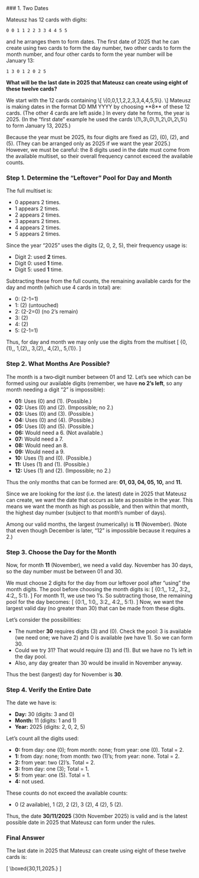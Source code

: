 <USER>
### 1. Two Dates

Mateusz has 12 cards with digits:

`0 0 1 1 2 2 3 3 4 4 5 5`

and he arranges them to form dates. The first date of 2025 that he can create using two cards to form the day number, two other cards to form the month number, and four other cards to form the year number will be January 13:

`1 3 0 1 2 0 2 5`

**What will be the last date in 2025 that Mateusz can create using eight of these twelve cards?**

<ASSISTANT>
We start with the 12 cards containing
\[
\{0,0,1,1,2,2,3,3,4,4,5,5\}.
\]
Mateusz is making dates in the format DD MM YYYY by choosing **8** of these 12 cards. (The other 4 cards are left aside.) In every date he forms, the year is 2025. (In the “first date” example he used the cards \(1\,3\,0\,1\,2\,0\,2\,5\) to form January 13, 2025.)

Because the year must be 2025, its four digits are fixed as \(2\), \(0\), \(2\), and \(5\). (They can be arranged only as 2025 if we want the year 2025.) However, we must be careful: the 8 digits used in the date must come from the available multiset, so their overall frequency cannot exceed the available counts.

### Step 1. Determine the “Leftover” Pool for Day and Month

The full multiset is:
- 0 appears 2 times.
- 1 appears 2 times.
- 2 appears 2 times.
- 3 appears 2 times.
- 4 appears 2 times.
- 5 appears 2 times.

Since the year “2025” uses the digits \(2, 0, 2, 5\), their frequency usage is:
- Digit 2: used **2** times.
- Digit 0: used **1** time.
- Digit 5: used **1** time.

Subtracting these from the full counts, the remaining available cards for the day and month (which use 4 cards in total) are:
- 0: \(2-1=1\)
- 1: \(2\) (untouched)
- 2: \(2-2=0\) (no 2’s remain)
- 3: \(2\)
- 4: \(2\)
- 5: \(2-1=1\)

Thus, for day and month we may only use the digits from the multiset
\[
\{0\,(1),\, 1\,(2),\, 3\,(2),\, 4\,(2),\, 5\,(1)\}.
\]

### Step 2. What Months Are Possible?

The month is a two‐digit number between 01 and 12. Let’s see which can be formed using our available digits (remember, we have **no 2’s left**, so any month needing a digit “2” is impossible):

- **01:** Uses \(0\) and \(1\). (Possible.)
- **02:** Uses \(0\) and \(2\). (Impossible; no 2.)
- **03:** Uses \(0\) and \(3\). (Possible.)
- **04:** Uses \(0\) and \(4\). (Possible.)
- **05:** Uses \(0\) and \(5\). (Possible.)
- **06:** Would need a 6. (Not available.)
- **07:** Would need a 7.
- **08:** Would need an 8.
- **09:** Would need a 9.
- **10:** Uses \(1\) and \(0\). (Possible.)
- **11:** Uses \(1\) and \(1\). (Possible.)
- **12:** Uses \(1\) and \(2\). (Impossible; no 2.)

Thus the only months that can be formed are: **01, 03, 04, 05, 10,** and **11.**

Since we are looking for the *last* (i.e. the latest) date in 2025 that Mateusz can create, we want the date that occurs as late as possible in the year. This means we want the month as high as possible, and then within that month, the highest day number (subject to that month’s number of days).

Among our valid months, the largest (numerically) is **11** (November). (Note that even though December is later, “12” is impossible because it requires a 2.) 

### Step 3. Choose the Day for the Month

Now, for month **11** (November), we need a valid day. November has 30 days, so the day number must be between 01 and 30.

We must choose 2 digits for the day from our leftover pool after “using” the month digits. The pool before choosing the month digits is:
\[
\{0:1,\, 1:2,\, 3:2,\, 4:2,\, 5:1\}.
\]
For month 11, we use two 1’s. So subtracting those, the remaining pool for the day becomes:
\[
\{0:1,\, 1:0,\, 3:2,\, 4:2,\, 5:1\}.
\]
Now, we want the largest valid day (no greater than 30) that can be made from these digits.

Let’s consider the possibilities:
- The number **30** requires digits \(3\) and \(0\). Check the pool: 3 is available (we need one; we have 2) and 0 is available (we have 1). So we can form 30.
- Could we try 31? That would require \(3\) and \(1\). But we have no 1’s left in the day pool.
- Also, any day greater than 30 would be invalid in November anyway.

Thus the best (largest) day for November is **30**.

### Step 4. Verify the Entire Date

The date we have is:
- **Day:** 30 (digits: 3 and 0)
- **Month:** 11 (digits: 1 and 1)
- **Year:** 2025 (digits: 2, 0, 2, 5)

Let’s count all the digits used:
- **0:** from day: one \(0\); from month: none; from year: one \(0\). Total = 2.
- **1:** from day: none; from month: two \(1\)’s; from year: none. Total = 2.
- **2:** from year: two \(2\)’s. Total = 2.
- **3:** from day: one \(3\); Total = 1.
- **5:** from year: one \(5\). Total = 1.
- **4:** not used.

These counts do not exceed the available counts:
- 0 (2 available), 1 (2), 2 (2), 3 (2), 4 (2), 5 (2).

Thus, the date **30/11/2025** (30th November 2025) is valid and is the latest possible date in 2025 that Mateusz can form under the rules.

### Final Answer

The last date in 2025 that Mateusz can create using eight of these twelve cards is:

\[
\boxed{30\,11\,2025.}
\]